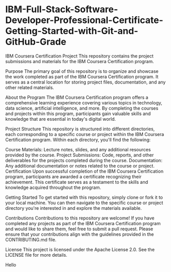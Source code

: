 # IBM-Full-Stack-Software-Developer-Professional-Certificate-Getting-Started-with-Git-and-GitHub-Grade

IBM Coursera Certification Project
This repository contains the project submissions and materials for the IBM Coursera Certification program.

Purpose
The primary goal of this repository is to organize and showcase the work completed as part of the IBM Coursera Certification program. It serves as a central location for storing project files, documentation, and any other related materials.

About the Program
The IBM Coursera Certification program offers a comprehensive learning experience covering various topics in technology, data science, artificial intelligence, and more. By completing the courses and projects within this program, participants gain valuable skills and knowledge that are essential in today's digital world.

Project Structure
This repository is structured into different directories, each corresponding to a specific course or project within the IBM Coursera Certification program. Within each directory, you'll find the following:

Course Materials: Lecture notes, slides, and any additional resources provided by the course.
Project Submissions: Code, reports, and other deliverables for the projects completed during the course.
Documentation: Any additional documentation or notes related to the course or project.
Certification
Upon successful completion of the IBM Coursera Certification program, participants are awarded a certificate recognizing their achievement. This certificate serves as a testament to the skills and knowledge acquired throughout the program.

Getting Started
To get started with this repository, simply clone or fork it to your local machine. You can then navigate to the specific course or project directory you're interested in and explore the materials available.

Contributions
Contributions to this repository are welcome! If you have completed any projects as part of the IBM Coursera Certification program and would like to share them, feel free to submit a pull request. Please ensure that your contributions align with the guidelines provided in the CONTRIBUTING.md file.

License
This project is licensed under the Apache License 2.0. See the LICENSE file for more details.

Hello
